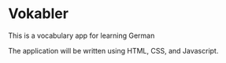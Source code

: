 # Vokabler
This is a vocabulary app for learning German

The application will be written using HTML, CSS, and Javascript. 
